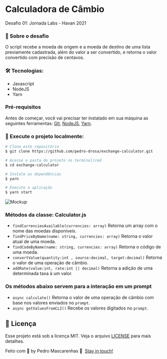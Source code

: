 # Calculadora de Câmbio
Desafio 01: Jornada Labs - Havan 2021

### **🚀 Sobre o desafio**

O script recebe a moeda de origem e a moeda de destino de uma lista previamente cadastrada, além do valor a ser convertido, e retorna o valor convertido com precisão de centavos.

### 🛠 Tecnologias:

- Javascript
- NodeJS
- Yarn

### Pré-requisitos
Antes de começar, você vai precisar ter instalado em sua máquina as seguintes ferramentas: [Git](https://git-scm.com), [NodeJS](https://nodejs.org), [Yarn](https://classic.yarnpkg.com).

### **🏁 Execute o projeto localmente:**

``` bash 
# Clone este repositório
$ git clone https://github.com/pedro-drosa/exchange-calculator.git

# Acesse a pasta do projeto no terminal/cmd
$ cd exchange-calculator

# Instale as dependências
$ yarn

# Execute a aplicação
$ yarn start

```

<img alt="Mockup" src="https://res.cloudinary.com/pedro-drosa/image/upload/v1621042933/exchange-calculator_lheepo.gif">


### **Métodos da classe: Calculator.js**

- `findCurrenciesAvailable(currencies: array)` Retorna um array com o nome das moedas disponíveis.
- `findPriceByName(name: string, currencies: array)` Retorna o valor atual de uma moeda.
- `findCodeByName(name: string, currencies: array)` Retorna o código de uma moeda.
- `convertValue(quantity:int , source:decimal, target:decimal)` Retorna o valor de uma operação de câmbio.
- `addRate(value:int, rate:int || decimal)` Retorna a adição de uma determinada taxa à um valor.

### Os métodos abaixo servem para a interação em um prompt

- `async calculate()` Retorna o valor de uma operação de câmbio com base nos valores enviados no `prompt`.
- `async getValuesFromCLI()` Recebe os valores digitados no `prompt`.

## **📝 Licença**

Esse projeto está sob a licença MIT. Veja o arquivo [LICENSE](https://github.com/pedro-drosa/exchange-calculator/blob/main/LICENSE) para mais detalhes.

Feito com 💙 by Pedro Mascarenhas 👋  [Stay in touch!](https://www.linkedin.com/in/pedrojuraci/)
